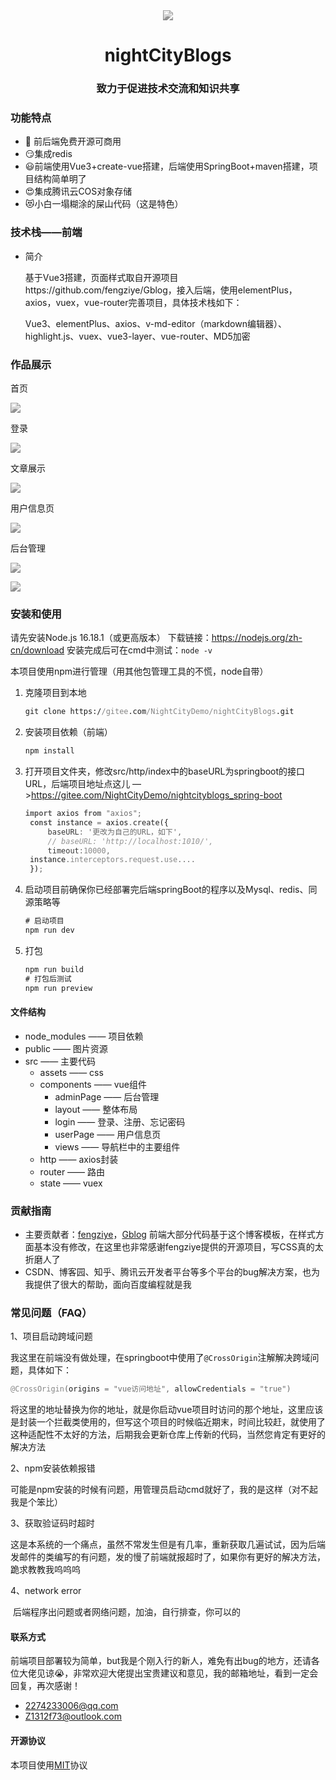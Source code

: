 <div style="filter: grayscale(100%)">
<div align="center">
<img src="https://nightcityblogs-1312951467.cos.ap-shanghai.myqcloud.com/logo.jpg"/ >
<h1>nightCityBlogs</h1>
<h3>致力于促进技术交流和知识共享</h3>
</div>

### 功能特点

- 🥳 前后端免费开源可商用
- 😏集成redis
- 😃前端使用Vue3+create-vue搭建，后端使用SpringBoot+maven搭建，项目结构简单明了
- 😍集成腾讯云COS对象存储
- 😻小白一塌糊涂的屎山代码（这是特色）

### 技术栈——前端

- 简介

  基于Vue3搭建，页面样式取自开源项目https://github.com/fengziye/Gblog，接入后端，使用elementPlus，axios，vuex，vue-router完善项目，具体技术栈如下：

  Vue3、elementPlus、axios、v-md-editor（markdown编辑器）、highlight.js、vuex、vue3-layer、vue-router、MD5加密

### 作品展示

首页

![](https://nightcityblogs-1312951467.cos.ap-shanghai.myqcloud.com/README/home.png)

登录

![](https://nightcityblogs-1312951467.cos.ap-shanghai.myqcloud.com/README/login.png)

文章展示

![](https://nightcityblogs-1312951467.cos.ap-shanghai.myqcloud.com/README/article.png)

用户信息页

![](https://nightcityblogs-1312951467.cos.ap-shanghai.myqcloud.com/README/useradmin.png)

后台管理

![](https://nightcityblogs-1312951467.cos.ap-shanghai.myqcloud.com/README/admin1.png)

![](https://nightcityblogs-1312951467.cos.ap-shanghai.myqcloud.com/README/admin2.png)
### 安装和使用

请先安装Node.js 16.18.1（或更高版本） 下载链接：https://nodejs.org/zh-cn/download  安装完成后可在cmd中测试：``node -v``

本项目使用npm进行管理（用其他包管理工具的不慌，node自带）

1. 克隆项目到本地

   ```cmd
   git clone https://gitee.com/NightCityDemo/nightCityBlogs.git
   ```

2. 安装项目依赖（前端）

   ```cmd
   npm install
   ```

3. 打开项目文件夹，修改src/http/index中的baseURL为springboot的接口URL，后端项目地址点这儿 —>https://gitee.com/NightCityDemo/nightcityblogs_spring-boot

   ```js
   import axios from "axios";
    const instance = axios.create({
        baseURL: '更改为自己的URL，如下',
        // baseURL: 'http://localhost:1010/',
        timeout:10000,
    instance.interceptors.request.use....
    });
   ```

4. 启动项目前确保你已经部署完后端springBoot的程序以及Mysql、redis、同源策略等

   ```cmd
   # 启动项目
   npm run dev
   
   ```

5. 打包

   ```cmd
   npm run build
   # 打包后测试
   npm run preview
   ```

#### 文件结构

- node_modules  ——  项目依赖
- public  ——  图片资源
- src  —— 主要代码
  - assets  —— css
  - components  ——  vue组件
    - adminPage ——  后台管理
    - layout  ——  整体布局
    - login  ——  登录、注册、忘记密码
    - userPage  ——  用户信息页
    - views —— 导航栏中的主要组件
  - http  —— axios封装
  - router  ——  路由
  - state  ——  vuex

### 贡献指南

- 主要贡献者：[fengziye](https://github.com/fengziye)，[Gblog](https://github.com/fengziye/Gblog)   前端大部分代码基于这个博客模板，在样式方面基本没有修改，在这里也非常感谢fengziye提供的开源项目，写CSS真的太折磨人了
- CSDN、博客园、知乎、腾讯云开发者平台等多个平台的bug解决方案，也为我提供了很大的帮助，面向百度编程就是我

### 常见问题（FAQ）

1、项目启动跨域问题

我这里在前端没有做处理，在springboot中使用了``@CrossOrigin``注解解决跨域问题，具体如下：

```java
@CrossOrigin(origins = "vue访问地址", allowCredentials = "true")
```

​        将这里的地址替换为你的地址，就是你启动vue项目时访问的那个地址，这里应该是封装一个拦截类使用的，但写这个项目的时候临近期末，时间比较赶，就使用了这种适配性不太好的方法，后期我会更新仓库上传新的代码，当然您肯定有更好的解决方法

2、npm安装依赖报错

​        可能是npm安装的时候有问题，用管理员启动cmd就好了，我的是这样（对不起我是个笨比）

3、获取验证码时超时

​        这是本系统的一个痛点，虽然不常发生但是有几率，重新获取几遍试试，因为后端发邮件的类编写的有问题，发的慢了前端就报超时了，如果你有更好的解决方法，跪求教教我呜呜呜

4、network error

​        后端程序出问题或者网络问题，加油，自行排查，你可以的

#### 联系方式

前端项目部署较为简单，but我是个刚入行的新人，难免有出bug的地方，还请各位大佬见谅😭，非常欢迎大佬提出宝贵建议和意见，我的邮箱地址，看到一定会回复，再次感谢！

- 2274233006@qq.com
- Z1312f73@outlook.com

#### 开源协议

本项目使用[MIT](https://gitee.com/NightCityDemo/nightCityBlogs/blob/master/LICENSE)协议